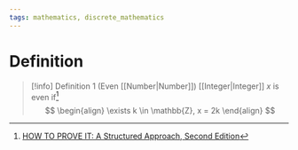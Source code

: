 ```yaml
---
tags: mathematics, discrete_mathematics
---
```


# Definition

> [!info] Definition 1 (Even [[Number|Number]])
> [[Integer|Integer]] $x$ is even if[^1]
> $$
> \begin{align}
> \exists k \in \mathbb{Z}, x = 2k
> \end{align}
> $$

[^1]: [HOW TO PROVE IT: A Structured Approach, Second Edition](zotero://open-pdf/library/items/THI2Q4PN?page=140)